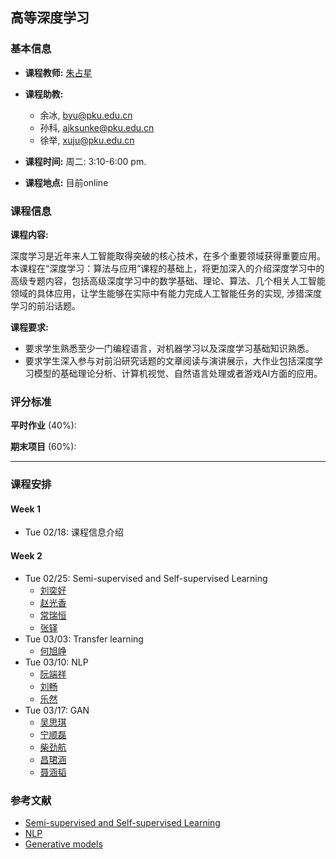 ## 高等深度学习


### 基本信息

- **课程教师:** [朱占星](https://sites.google.com/view/zhanxingzhu/)
- **课程助教:**
    - 余冰, byu@pku.edu.cn
    - 孙科, ajksunke@pku.edu.cn
    - 徐举, xuju@pku.edu.cn

- **课程时间:** 周二: 3:10-6:00 pm.

- **课程地点:**  目前online

### 课程信息

**课程内容:**

深度学习是近年来人工智能取得突破的核心技术，在多个重要领域获得重要应用。本课程在“深度学习：算法与应用”课程的基础上，将更加深入的介绍深度学习中的高级专题内容，包括高级深度学习中的数学基础、理论、算法、几个相关人工智能领域的具体应用，让学生能够在实际中有能力完成人工智能任务的实现, 涉猎深度学习的前沿话题。

**课程要求:**

- 要求学生熟悉至少一门编程语言，对机器学习以及深度学习基础知识熟悉。
- 要求学生深入参与对前沿研究话题的文章阅读与演讲展示，大作业包括深度学习模型的基础理论分析、计算机视觉、自然语言处理或者游戏AI方面的应用。


### 评分标准

**平时作业** (40%): 

**期末项目** (60%):

---
### 课程安排

#### Week 1
- Tue 02/18: 课程信息介绍
#### Week 2
- Tue 02/25: Semi-supervised and Self-supervised Learning
    - [刘奕好](slides/topic1/lyh.pptx)
    - [赵光香](slides/topic1/zgx.pptx)
    - [常瑞恒](slides/topic1/cyh.pptx)
    - [张铎](slides/topic1/zd.pptx)
- Tue 03/03: Transfer learning
    - [何旭峥](slides/topic2/1.pptx)
- Tue 03/10: NLP
    - [阮端祥](slides/topic3/NLPpre1.pptx)
    - [刘畅](slides/topic3/NLPpre2.pptx)
    - [乐然](slides/topic3/NLPpre3.pptx)
- Tue 03/17: GAN
    - [吴思琪](slides/topic4/wsq.ppt)
    - [宁顺磊](slides/topic4/nsl.pptx)
    - [柴劲航](slides/topic4/cjh.pptx)
    - [昌珺涵](slides/topic4/chjh.pptx)
    - [聂涵韬](slides/topic4/nht.pptx)

### 参考文献
- [Semi-supervised and Self-supervised Learning](references/topic1.docx)
- [NLP](references/nlp.txt)
- [Generative models](references/gan.txt)
<!-- #### Week 3
- Mon 9/23: Regression
    - [Lecture 4](slides/regression.pdf)
#### Week 5
- Mon 10/7: Classification1
    - [Lecture 5](slides/classification+1.pdf)
- Thu 10/10: Classification2
    - [Lecture 6](slides/classification+1(1).pdf)
#### Week 6
- Mon 10/14: Classification3
    - [Lecture 7](slides/classification+2.pdf)
- Thu 10/17: Ensemble
    - [Lecture 8](slides/ensemble.pdf)
#### Week 7
- Mon 10/21: Clustering
    - [Lecture 9](slides/clustering.pdf)
- Thu 10/24: Dimension Reduction1
    - [Lecture 10](slides/dimensionality+reduction.pdf)
#### Week 8
- Mon 10/28: Dimension Reduction2
    - [Lecture 11](slides/dimensionality+reduction(1).pdf)
#### Week 9
- Mon 11/4: Graphical Models1
    - [Lecture 12](slides/GM_1.pdf)
- Thu 11/7: Graphical Models2
    - [Lecture 13](slides/GM_2.pdf)
#### Week 10
- Mon 11/11: Graphical Models3
    - [Lecture14](slides/GM_3_4.pdf)
#### Week 11
- Mon 11/18: Graphical Models4
- Thu 11/21: Graphical Models5
    - [Lecture15](slides/GM_4_Sampling.pdf)
#### Week 12
- Mon 11/25: Topic Model
    - [Lecture16](slides/topic+models.pdf)
#### Week 13
- Mon 12/2: Introduction to Deep Learning
    - [Lecture17](slides/introduction+to+deep+learning.pdf)
- Thu 12/7
#### Week 14
- Mon 12/9: Mid-term Exam
#### Week 15
- Mon 12/16
- Thu 12/19
#### Week 16
- Mon 12/23
 -->
